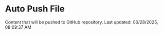 # Auto Push File

Content that will be pushed to GitHub repository.
Last updated: 06/28/2025, 08:09:37 AM